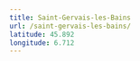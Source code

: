```yaml
---
title: Saint-Gervais-les-Bains
url: /saint-gervais-les-bains/
latitude: 45.892
longitude: 6.712
---
```

